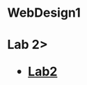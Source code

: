 # WebDesign1

<h1>Lab 2>

<ul>
    <li><a href="Lab2/index.html" target="_blank">Lab2</a></li>
</ul>